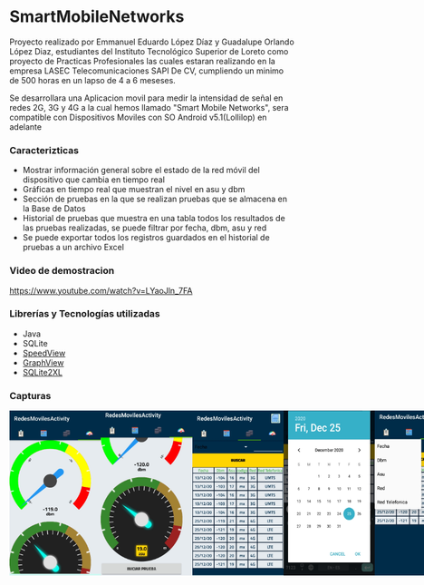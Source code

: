 # SmartMobileNetworks

Proyecto realizado por Emmanuel Eduardo López Díaz y Guadalupe Orlando López Diaz, estudiantes del Instituto Tecnológico 
Superior de Loreto como proyecto de Practicas Profesionales las cuales estaran realizando en la empresa LASEC Telecomunicaciones
SAPI De CV, cumpliendo un minimo de 500 horas en un lapso de 4 a 6 meseses.

Se desarrollara una Aplicacion movil para medir la intensidad de señal en redes 2G, 3G y 4G a la cual hemos llamado 
"Smart Mobile Networks", sera compatible con Dispositivos Moviles con SO Android v5.1(Lollilop) en adelante

### Caracterizticas

- Mostrar información general sobre el estado de la red móvil del dispositivo que cambia en tiempo real
- Gráficas en tiempo real que muestran el nivel en asu y dbm
- Sección de pruebas en la que se realizan pruebas que se almacena en la Base de Datos
- Historial de pruebas que muestra en una tabla todos los resultados de las pruebas realizadas, se puede filtrar por fecha, dbm, asu y red
- Se puede exportar todos los registros guardados en el historial de pruebas a un archivo Excel

### Video de demostracion
https://www.youtube.com/watch?v=LYaoJln_7FA
    

### Librerías y Tecnologías utilizadas
- Java
- SQLite
- [SpeedView](https://github.com/anastr/SpeedView)
- [GraphView](https://github.com/jjoe64/GraphView)
- [SQLite2XL](https://github.com/androidmads/SQLite2XL)

### Capturas
<div style="display: flex;">
  <img src="1.jpeg" width="32%">
  <img src="2.jpeg" width="32%">
  <img src="3.jpeg" width="32%">
  <img src="4.jpeg" width="32%">
  <img src="5.jpeg" width="32%">
  <img src="6.jpeg" width="32%">
  <img src="7.jpeg" width="32%">
</div>

